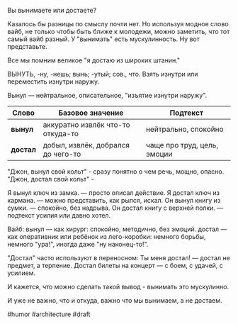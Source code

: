 Вы вынимаете или достаете?

Казалось бы разницы по смыслу почти нет. Но используя модное слово вайб, не только чтобы быть ближе к молодежи, можно заметить, что тот самый вайб разный. У "вынимать" есть мускулинность. Ну вот представьте.

Все мы помним великое "я достаю из широких штанин."

ВЫНУТЬ, -ну, -нешь; вынь; -утый; сов., что. Взять изнутри или переместить изнутри наружу.

Вынул — нейтральное, описательное, "изъятие изнутри наружу".

| Слово      | Базовое значение                   | Подтекст                    |
| ---------- | ---------------------------------- | --------------------------- |
| **вынул**  | аккуратно извлёк что-то откуда-то  | нейтрально, спокойно        |
| **достал** | добыл, извлёк, добрался до чего-то | чаще про труд, цель, эмоции |


"Джон, вынул свой кольт" - сразу понятно о чем речь, мощно, опасно.
"Джон, достал свой кольт" - 

Я вынул ключ из замка. — просто описал действие.
Я достал ключ из кармана. — можно представить, как рылся, искал.
Он вынул книгу из сумки. — спокойно, без надрыва.
Он достал книгу с верхней полки. — подтекст усилия или давно хотел.

Вайб:
    вынул — как хирург: спокойно, методично, без эмоций.
    достал — как оперативник или ребёнок из лего-коробки: немного борьбы, немного "ура!", иногда даже "ну наконец-то!".

"Достал" часто используют в переносном:
    Ты меня достал! — достал не предмет, а терпение.
    Достал билеты на концерт — с боем, с удачей, с усилием.

И кажется, что можно сделать такой вывод - вынимать это мускулинно. 

И уже не важно, что и откуда, важно что мы вынимаем, а не достаем.

#humor #architecture #draft